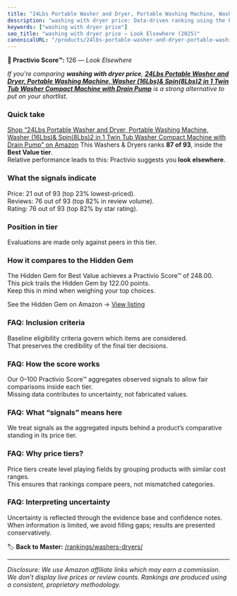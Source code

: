 ```yaml
---
title: "24Lbs Portable Washer and Dryer, Portable Washing Machine, Washer (16Lbs)& Spin(8Lbs)2 in 1 Twin Tub Washer Compact Machine with Drain Pump"
description: "washing with dryer price: Data-driven ranking using the Practivio Score™. Positioned by quality, value, demand, findability, momentum."
keywords: ["washing with dryer price"]
seo_title: "washing with dryer price — Look Elsewhere (2025)"
canonicalURL: "/products/24lbs-portable-washer-and-dryer-portable-washing-machine-washer-16lbs-spin8lbs2-in-1-twin-tub-washer-compact-machine-with-drain-pump-B0CSFBD9JW/"
---
```


**🚫 Practivio Score™:** 126 — _Look Elsewhere_


*If you're comparing **washing with dryer price**, **[24Lbs Portable Washer and Dryer, Portable Washing Machine, Washer (16Lbs)& Spin(8Lbs)2 in 1 Twin Tub Washer Compact Machine with Drain Pump](https://www.amazon.com/dp/B0CSFBD9JW?tag=practivio-20)** is a strong alternative to put on your shortlist.*
### Quick take
[Shop “24Lbs Portable Washer and Dryer, Portable Washing Machine, Washer (16Lbs)& Spin(8Lbs)2 in 1 Twin Tub Washer Compact Machine with Drain Pump” on Amazon](https://www.amazon.com/dp/B0CSFBD9JW?tag=practivio-20)
This Washers & Dryers ranks **87 of 93**, inside the **Best Value tier**.  
Relative performance leads to this: Practivio suggests you **look elsewhere**.

### What the signals indicate
Price: 21 out of 93 (top 23% lowest-priced).  
Reviews: 76 out of 93 (top 82% in review volume).  
Rating: 76 out of 93 (top 82% by star rating).  

### Position in tier
Evaluations are made only against peers in this tier.

### How it compares to the Hidden Gem
The Hidden Gem for Best Value achieves a Practivio Score™ of 248.00.  
This pick trails the Hidden Gem by 122.00 points.  
Keep this in mind when weighing your top choices.  

See the Hidden Gem on Amazon → [View listing](https://www.amazon.com/dp/B09YLKMHLH?tag=practivio-20)

### FAQ: Inclusion criteria
Baseline eligibility criteria govern which items are considered.  
That preserves the credibility of the final tier decisions.

### FAQ: How the score works
Our 0–100 Practivio Score™ aggregates observed signals to allow fair comparisons inside each tier.  
Missing data contributes to uncertainty, not fabricated values.

### FAQ: What “signals” means here
We treat signals as the aggregated inputs behind a product’s comparative standing in its price tier.

### FAQ: Why price tiers?
Price tiers create level playing fields by grouping products with similar cost ranges.  
This ensures that rankings compare peers, not mismatched categories.

### FAQ: Interpreting uncertainty
Uncertainty is reflected through the evidence base and confidence notes.  
When information is limited, we avoid filling gaps; results are presented conservatively.


🏷️ **Back to Master:** [/rankings/washers-dryers/](/rankings/washers-dryers/)

---
_Disclosure: We use Amazon affiliate links which may earn a commission. We don’t display live prices or review counts. Rankings are produced using a consistent, proprietary methodology._
